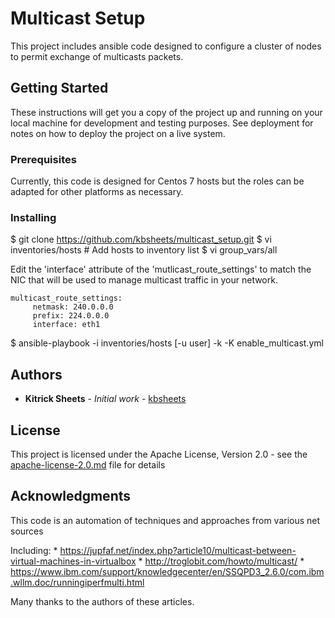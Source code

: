 # Multicast Setup

This project includes ansible code designed to configure a cluster of nodes 
to permit exchange of multicasts packets.

## Getting Started

These instructions will get you a copy of the project up and running on your local machine for development and testing purposes. See deployment for notes on how to deploy the project on a live system.

### Prerequisites

Currently, this code is designed for Centos 7 hosts but the roles can be adapted
for other platforms as necessary.

### Installing

$ git clone https://github.com/kbsheets/multicast_setup.git
$ vi inventories/hosts # Add hosts to inventory list
$ vi group_vars/all

Edit the 'interface' attribute of the 'mutlicast_route_settings' to match the 
NIC that will be used to manage multicast traffic in your network.

    multicast_route_settings:
         netmask: 240.0.0.0
         prefix: 224.0.0.0
         interface: eth1

$ ansible-playbook -i inventories/hosts [-u user] -k -K enable_multicast.yml

## Authors

* **Kitrick Sheets** - *Initial work* - [kbsheets](https://github.com/kbsheets)

## License

This project is licensed under the Apache License, Version 2.0 - see the [apache-license-2.0.md](apache-license-2.0.md) file for details

## Acknowledgments

This code is an automation of techniques and approaches from various net sources

  Including:
    * https://jupfaf.net/index.php?article10/multicast-between-virtual-machines-in-virtualbox
    * http://troglobit.com/howto/multicast/
    * https://www.ibm.com/support/knowledgecenter/en/SSQPD3_2.6.0/com.ibm.wllm.doc/runningiperfmulti.html

   Many thanks to the authors of these articles.

